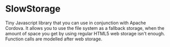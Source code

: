 SlowStorage
===========

Tiny Javascript library that you can use in conjunction with Apache Cordova. It allows you to use the file system as a fallback storage, when the amount of space you get by using regular HTML5 web storage isn't enough. Function calls are modelled after web storage.

